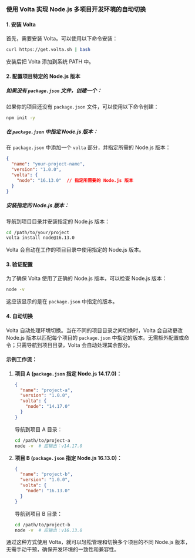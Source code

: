 ### 使用 Volta 实现 Node.js 多项目开发环境的自动切换

#### 1. 安装 Volta
首先，需要安装 Volta。可以使用以下命令安装：

```sh
curl https://get.volta.sh | bash
```

安装后把 Volta 添加到系统 PATH 中。

#### 2. 配置项目特定的 Node.js 版本

##### 如果没有 `package.json` 文件，创建一个：
如果你的项目还没有 `package.json` 文件，可以使用以下命令创建：

```sh
npm init -y
```

##### 在 `package.json` 中指定 Node.js 版本：
在 `package.json` 中添加一个 `volta` 部分，并指定所需的 Node.js 版本：

```json
{
  "name": "your-project-name",
  "version": "1.0.0",
  "volta": {
    "node": "16.13.0"  // 指定所需要的 Node.js 版本
  }
}
```

##### 安装指定的 Node.js 版本：
导航到项目目录并安装指定的 Node.js 版本：

```sh
cd /path/to/your/project
volta install node@16.13.0
```

Volta 会自动在工作的项目目录中使用指定的 Node.js 版本。

#### 3. 验证配置
为了确保 Volta 使用了正确的 Node.js 版本，可以检查 Node.js 版本：

```sh
node -v
```

这应该显示的是在 `package.json` 中指定的版本。

#### 4. 自动切换
Volta 自动处理环境切换。当在不同的项目目录之间切换时，Volta 会自动更改 Node.js 版本以匹配每个项目的 `package.json` 中指定的版本。无需额外配置或命令；只需导航到项目目录，Volta 会自动处理其余部分。

#### 示例工作流：
1. **项目 A (`package.json` 指定 Node.js 14.17.0)：**

   ```json
   {
     "name": "project-a",
     "version": "1.0.0",
     "volta": {
       "node": "14.17.0"
     }
   }
   ```

   导航到项目 A 目录：
   ```sh
   cd /path/to/project-a
   node -v  # 应输出：v14.17.0
   ```

2. **项目 B (`package.json` 指定 Node.js 16.13.0)：**

   ```json
   {
     "name": "project-b",
     "version": "1.0.0",
     "volta": {
       "node": "16.13.0"
     }
   }
   ```

   导航到项目 B 目录：
   ```sh
   cd /path/to/project-b
   node -v  # 应输出：v16.13.0
   ```

通过这种方式使用 Volta，就可以轻松管理和切换多个项目的不同 Node.js 版本，无需手动干预，确保开发环境的一致性和兼容性。
